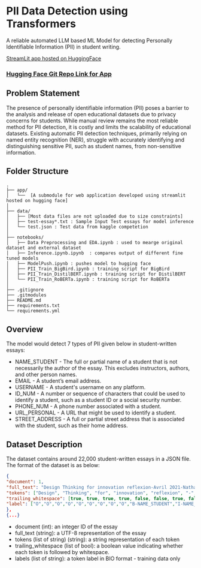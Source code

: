# PII Data Detection using Transformers

A reliable automated LLM based ML Model for detecting Personally Identifiable Information (PII) in student writing.

[StreamLit app hosted on HuggingFace](https://huggingface.co/spaces/vedantM/PII-Data-Detection/)

### [Hugging Face Git Repo Link for App](https://huggingface.co/spaces/vedantM/PII-Data-Detection/tree/main)

## Problem Statement
The presence of personally identifiable information (PII) poses a barrier to the analysis and release of open educational datasets due to privacy concerns for students. While manual review remains the most reliable method for PII detection, it is costly and limits the scalability of educational datasets. Existing automatic PII detection techniques, primarily relying on named entity recognition (NER), struggle with accurately identifying and distinguishing sensitive PII, such as student names, from non-sensitive information.

## Folder Structure

    .
    ├── app/
    │   └──  [A submodule for web application developed using streamlit hosted on hugging face]
    │
    ├── data/ 
    │   ├── [Most data files are not uploaded due to size constraints]
    │   ├── test-essay*.txt : Sample Input Test essays for model inference
    │   └── test.json : Test data from kaggle competetion 
    │
    ├── notebooks/
    │   ├── Data Preprocessing and EDA.ipynb : used to mearge original dataset and external dataset
    │   ├── Inference.ipynb.ipynb  : compares output of different fine tuned models
    │   ├── ModelPush.ipynb : pushes model to hugging face
    │   ├── PII_Train_BigBird.ipynb : training script for BigBird
    │   ├── PII_Train_DistilBERT.ipynb : training script for DistilBERT
    │   └── PII_Train_RoBERTa.ipynb : training script for RoBERTa
    │
    ├── .gitignore
    ├── .gitmodules
    ├── README.md
    ├── requirements.txt
    └── requirements.yml



## Overview
The model would detect 7 types of PII given below in student-written essays:
- NAME_STUDENT - The full or partial name of a student that is not necessarily the author of the essay. This excludes instructors, authors, and other person names.
- EMAIL - A student’s email address.
- USERNAME - A student's username on any platform.
- ID_NUM - A number or sequence of characters that could be used to identify a student, such as a student ID or a social security number.
- PHONE_NUM - A phone number associated with a student.
- URL_PERSONAL - A URL that might be used to identify a student.
- STREET_ADDRESS - A full or partial street address that is associated with the student, such as their home address.


## Dataset Description
The dataset contains around 22,000 student-written essays in a JSON file.
The format of the dataset is as below:

```json
{
"document": 1,
"full_text": "Design Thinking for innovation reflexion-Avril 2021-Nathalie Sylla.",
"tokens": ["Design", "Thinking", "for", "innovation", "reflexion", "-", "Avril", "2021", "-", "Nathalie", "Sylla", "."],
"trailing_whitespace": [true, true, true, true, false, false, true, false, false, true, false, true],
"label": ["O","O","O","O","O","O","O","O","O","B-NAME_STUDENT","I-NAME_STUDENT","O"]
},
{...}
```

- document (int): an integer ID of the essay
- full_text (string): a UTF-8 representation of the essay
- tokens (list of string) (string): a string representation of each token
- trailing_whitespace (list of bool): a boolean value indicating whether each token is followed by whitespace.
- labels (list of string): a token label in BIO format - training data only


